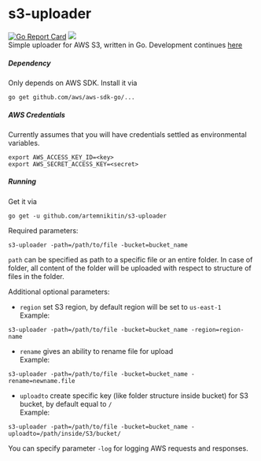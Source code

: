 # s3-uploader 
[![Go Report Card](https://goreportcard.com/badge/artemnikitin/s3-uploader)](https://goreportcard.com/report/artemnikitin/s3-uploader) [![](https://circleci.com/gh/artemnikitin/s3-uploader.svg?style=shield&circle-token=7f9634b483cd46ffb7b51d8b1c1c84ca4431b779)](https://circleci.com/gh/artemnikitin/s3-uploader.svg?style=shield&circle-token=7f9634b483cd46ffb7b51d8b1c1c84ca4431b779)    
Simple uploader for AWS S3, written in Go. Development continues [here](https://github.com/artemnikitin/s3-tool)   
##### Dependency

Only depends on AWS SDK. Install it via    
```
go get github.com/aws/aws-sdk-go/...
```

##### AWS Credentials

Currently assumes that you will have credentials settled as environmental variables.   
```
export AWS_ACCESS_KEY_ID=<key>
export AWS_SECRET_ACCESS_KEY=<secret>
```

##### Running
Get it via    
``` 
go get -u github.com/artemnikitin/s3-uploader 
``` 
   
Required parameters:          
``` 
s3-uploader -path=/path/to/file -bucket=bucket_name 
```   
```path``` can be specified as path to a specific file or an entire folder. In case of folder, all content of the folder will be uploaded with respect to structure of files in the folder.   
   
Additional optional parameters:   
- ```region``` set S3 region, by default region will be set to ```us-east-1```       
Example:    
``` 
s3-uploader -path=/path/to/file -bucket=bucket_name -region=region-name 
```    
- ```rename``` gives an ability to rename file for upload      
Example:   
``` 
s3-uploader -path=/path/to/file -bucket=bucket_name -rename=newname.file
```   
- ```uploadto``` create specific key (like folder structure inside bucket) for S3 bucket, by default equal to ```/```   
Example:   
``` 
s3-uploader -path=/path/to/file -bucket=bucket_name -uploadto=/path/inside/S3/bucket/
```  

You can specify parameter ```-log``` for logging AWS requests and responses.
